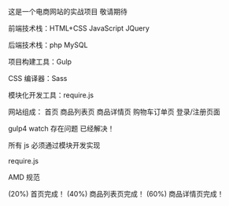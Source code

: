 这是一个电商网站的实战项目 敬请期待

前端技术栈：HTML+CSS JavaScript JQuery

后端技术栈：php MySQL

项目构建工具：Gulp

CSS 编译器：Sass

模块化开发工具：require.js

网站组成：
首页
商品列表页
商品详情页
购物车订单页
登录/注册页面

gulp4 watch 存在问题 已经解决！

所有 js 必须通过模块开发实现

require.js

AMD 规范

(20%) 首页完成！
(40%) 商品列表页完成！
(60%) 商品详情页完成！
